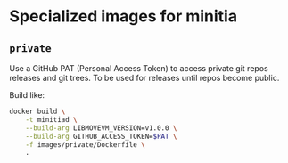 # Specialized images for minitia

## `private`

Use a GitHub PAT (Personal Access Token) to access private git repos releases and git trees.
To be used for releases until repos become public.

Build like:

``` bash
docker build \
    -t minitiad \
    --build-arg LIBMOVEVM_VERSION=v1.0.0 \
    --build-arg GITHUB_ACCESS_TOKEN=$PAT \
    -f images/private/Dockerfile \
    .
```
